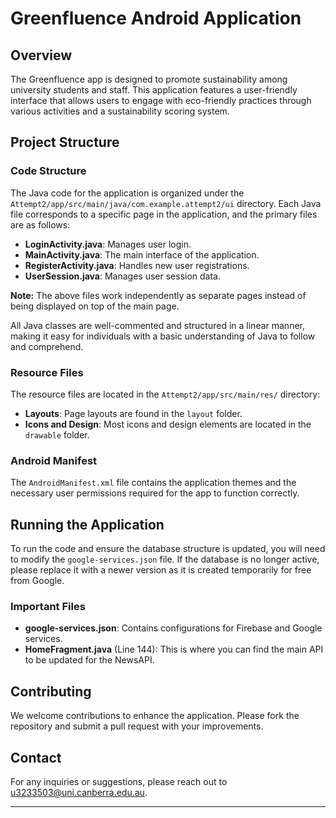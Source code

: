 
# Greenfluence Android Application

## Overview
The Greenfluence app is designed to promote sustainability among university students and staff. This application features a user-friendly interface that allows users to engage with eco-friendly practices through various activities and a sustainability scoring system.

## Project Structure

### Code Structure
The Java code for the application is organized under the `Attempt2/app/src/main/java/com.example.attempt2/ui` directory. Each Java file corresponds to a specific page in the application, and the primary files are as follows:

- **LoginActivity.java**: Manages user login.
- **MainActivity.java**: The main interface of the application.
- **RegisterActivity.java**: Handles new user registrations.
- **UserSession.java**: Manages user session data.

**Note:** The above files work independently as separate pages instead of being displayed on top of the main page. 

All Java classes are well-commented and structured in a linear manner, making it easy for individuals with a basic understanding of Java to follow and comprehend.

### Resource Files
The resource files are located in the `Attempt2/app/src/main/res/` directory:

- **Layouts**: Page layouts are found in the `layout` folder.
- **Icons and Design**: Most icons and design elements are located in the `drawable` folder.

### Android Manifest
The `AndroidManifest.xml` file contains the application themes and the necessary user permissions required for the app to function correctly.

## Running the Application
To run the code and ensure the database structure is updated, you will need to modify the `google-services.json` file. If the database is no longer active, please replace it with a newer version as it is created temporarily for free from Google.

### Important Files
- **google-services.json**: Contains configurations for Firebase and Google services.
- **HomeFragment.java** (Line 144): This is where you can find the main API to be updated for the NewsAPI.

## Contributing
We welcome contributions to enhance the application. Please fork the repository and submit a pull request with your improvements.


## Contact
For any inquiries or suggestions, please reach out to u3233503@uni.canberra.edu.au. 

---
